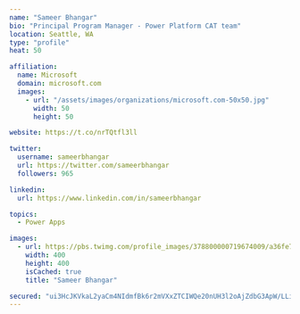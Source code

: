 ```yaml
---
name: "Sameer Bhangar"
bio: "Principal Program Manager - Power Platform CAT team"
location: Seattle, WA
type: "profile"
heat: 50

affiliation:
  name: Microsoft
  domain: microsoft.com
  images:
    - url: "/assets/images/organizations/microsoft.com-50x50.jpg"
      width: 50
      height: 50

website: https://t.co/nrTQtfl3ll

twitter:
  username: sameerbhangar
  url: https://twitter.com/sameerbhangar
  followers: 965

linkedin:
  url: https://www.linkedin.com/in/sameerbhangar

topics:
  - Power Apps

images:
  - url: https://pbs.twimg.com/profile_images/378800000719674009/a36fe7ddfab1778b76e5793772e43798_400x400.jpeg
    width: 400
    height: 400
    isCached: true
    title: "Sameer Bhangar"

secured: "ui3HcJKVkaL2yaCm4NIdmfBk6r2mVXxZTCIWQe20nUH3l2oAjZdbG3ApW/LLisQVImjr0Wiql2itoV9xI8e10n6XvmjtyeOD9gghE3g/EzD2MT2qQHhV21Eze5pLx9fJGa864JpRGYgReIubc5et+XO8/Zlm4wMaXncjPvN3SKmNxkkx2gZF2TIXa0fme4APBKIJFOJglG18MuZK3tMmx6/fNjHvwcYn1JO9Q2i1EfnBBqhD7/VeZ5NgjlypJd1kGNX3ojXTwg69uKfryDMKnecllrk5W/ZGJegghNC9x95HjvyYFWpw5EsaT/sH726waLrd37aL+/EZr71k9JMp934W/qsyuabBlRXmm+oH7QceHLBwl6cM3x7sxRhVMu2pLiK1ogUta9Va02iQQLIDgg==;leweKLU55bWErmi9S7RUwQ=="
---
```


